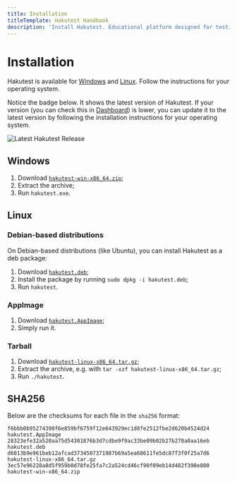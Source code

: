 ```yaml
---
title: Installation
titleTemplate: Hakutest Handbook
description: 'Install Hakutest. Educational platform designed for testing, quizzes, and exams with automatic answer checking'
---
```


# Installation

Hakutest is available for [Windows](#windows) and [Linux](#linux).
Follow the instructions for your operating system.

Notice the badge below. It shows the latest version of Hakutest. If your
version (you can check this in [Dashboard](/handbook/guide/02-dashboard)) is
lower, you can update it to the latest version by following the installation
instructions for your operating system.

![Latest Hakutest Release](https://img.shields.io/github/v/release/shelepuginivan/hakutest?style=for-the-badge&color=1b9e14)

## Windows

1. Download [`hakutest-win-x86_64.zip`](https://github.com/shelepuginivan/hakutest/releases/latest/download/hakutest-win-x86_64.zip);
2. Extract the archive;
3. Run `hakutest.exe`.

## Linux

### Debian-based distributions

On Debian-based distributions (like Ubuntu), you can install Hakutest as a deb package:

1. Download [`hakutest.deb`](https://github.com/shelepuginivan/hakutest/releases/latest/download/hakutest.deb);
2. Install the package by running `sudo dpkg -i hakutest.deb`;
3. Run `hakutest`.

### AppImage

1. Download [`hakutest.AppImage`](https://github.com/shelepuginivan/hakutest/releases/latest/download/hakutest.AppImage);
2. Simply run it.

### Tarball

1. Download [`hakutest-linux-x86_64.tar.gz`](https://github.com/shelepuginivan/hakutest/releases/latest/download/hakutest-linux-x86_64.tar.gz);
2. Extract the archive, e.g. with `tar -xzf hakutest-linux-x86_64.tar.gz`;
3. Run `./hakutest`.

## SHA256

Below are the checksums for each file in the `sha256` format:

```
f6bbb0b95274390f6e859bf6759f12e643929ec1d8fe2512fbe2d620b4524d24  hakutest.AppImage
28323efe32a520aa75d54301876b3d7cdbe9f9ac33be09b02b27b270a0aa16eb  hakutest.deb
d6013b9e961beb12afcad3734507371987b69a5ea68611fe5dc87f3f0f25a7d6  hakutest-linux-x86_64.tar.gz
3ec57e96228a8d5f959b0d78fe25fa7c2a524cd46cf90f09eb14d482f390e800  hakutest-win-x86_64.zip
```
